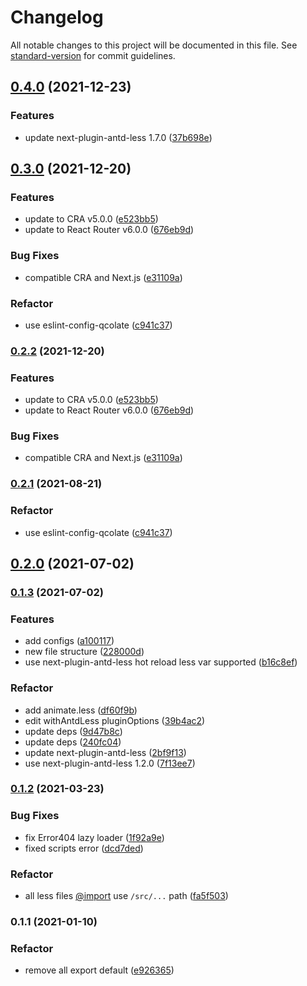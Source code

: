 # Changelog

All notable changes to this project will be documented in this file. See [standard-version](https://github.com/conventional-changelog/standard-version) for commit guidelines.

## [0.4.0](https://github.com/SolidZORO/mkr/compare/v0.3.0...v0.4.0) (2021-12-23)


### Features

* update next-plugin-antd-less 1.7.0 ([37b698e](https://github.com/SolidZORO/mkr/commit/37b698ee660d154d8f4c85255472dbd54462684f))

## [0.3.0](https://github.com/SolidZORO/mkr/compare/v0.2.0...v0.3.0) (2021-12-20)


### Features

* update to CRA v5.0.0 ([e523bb5](https://github.com/SolidZORO/mkr/commit/e523bb5c2aedd4de477beb8c8a8ccf78ebbc9163))
* update to React Router v6.0.0 ([676eb9d](https://github.com/SolidZORO/mkr/commit/676eb9d631dfe19e77e05ab55530384d11c6e6d2))


### Bug Fixes

* compatible CRA and Next.js ([e31109a](https://github.com/SolidZORO/mkr/commit/e31109a5d00f310443fbbad8ee06f5910ccd4e3b))


### Refactor

* use eslint-config-qcolate ([c941c37](https://github.com/SolidZORO/mkr/commit/c941c37cf6578475237c75f5ea8e93a4665ecc5b))

### [0.2.2](https://github.com/SolidZORO/mkr/compare/v0.2.1...v0.2.2) (2021-12-20)


### Features

* update to CRA v5.0.0 ([e523bb5](https://github.com/SolidZORO/mkr/commit/e523bb5c2aedd4de477beb8c8a8ccf78ebbc9163))
* update to React Router v6.0.0 ([676eb9d](https://github.com/SolidZORO/mkr/commit/676eb9d631dfe19e77e05ab55530384d11c6e6d2))


### Bug Fixes

* compatible CRA and Next.js ([e31109a](https://github.com/SolidZORO/mkr/commit/e31109a5d00f310443fbbad8ee06f5910ccd4e3b))

### [0.2.1](https://github.com/SolidZORO/mkr/compare/v0.2.0...v0.2.1) (2021-08-21)


### Refactor

* use eslint-config-qcolate ([c941c37](https://github.com/SolidZORO/mkr/commit/c941c37cf6578475237c75f5ea8e93a4665ecc5b))

## [0.2.0](https://github.com/SolidZORO/mkr/compare/v0.1.3...v0.2.0) (2021-07-02)

### [0.1.3](https://github.com/SolidZORO/mkr/compare/v0.1.2...v0.1.3) (2021-07-02)


### Features

* add configs ([a100117](https://github.com/SolidZORO/mkr/commit/a100117f913d69c6032b54aa5774b945f516f7f7))
* new file structure ([228000d](https://github.com/SolidZORO/mkr/commit/228000df27bb09fb817854a6e596ec9869cd5056))
* use next-plugin-antd-less hot reload less var supported ([b16c8ef](https://github.com/SolidZORO/mkr/commit/b16c8ef9eab71b4acfbf7f17f47ba9e0521c1ce0))


### Refactor

* add animate.less ([df60f9b](https://github.com/SolidZORO/mkr/commit/df60f9bd9fac0a65c1dada1e6f9428f6883e8337))
* edit withAntdLess pluginOptions ([39b4ac2](https://github.com/SolidZORO/mkr/commit/39b4ac283cab73fb88442af62db1b5d3c54296a4))
* update deps ([9d47b8c](https://github.com/SolidZORO/mkr/commit/9d47b8cb77e9ecc9e36e54b6af1920cf6b22d795))
* update deps ([240fc04](https://github.com/SolidZORO/mkr/commit/240fc0461cda3277e5d1562426be8366abe5c567))
* update next-plugin-antd-less ([2bf9f13](https://github.com/SolidZORO/mkr/commit/2bf9f13d1378d8ebbd09312cf51e840b7e4f69fa))
* use next-plugin-antd-less 1.2.0 ([7f13ee7](https://github.com/SolidZORO/mkr/commit/7f13ee7afef43e17979098801447c7526f7452c9))

### [0.1.2](https://github.com/SolidZORO/mkr/compare/v0.1.1...v0.1.2) (2021-03-23)


### Bug Fixes

* fix Error404 lazy loader ([1f92a9e](https://github.com/SolidZORO/mkr/commit/1f92a9e5607de16edb6b494d26aa8defbab4a970))
* fixed scripts error ([dcd7ded](https://github.com/SolidZORO/mkr/commit/dcd7dedef4b8272e70fe1fb4bb760fdcf2e103d4))


### Refactor

* all less files [@import](https://github.com/import) use `/src/...` path ([fa5f503](https://github.com/SolidZORO/mkr/commit/fa5f5037fed74cbf760c119c3507ec02fa31ce00))

### 0.1.1 (2021-01-10)


### Refactor

* remove all export default ([e926365](https://github.com/SolidZORO/mkr/commit/e9263652227846b263637cd1bb11795573ee93a0))
